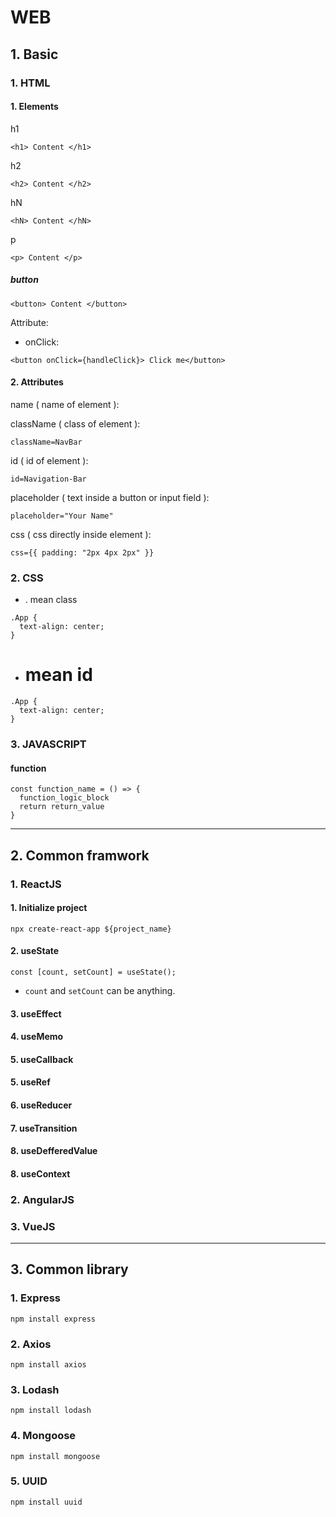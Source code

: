 # WEB

## 1. Basic
### 1. HTML
#### 1. Elements
h1
```
<h1> Content </h1>
```

h2
```
<h2> Content </h2>
```

hN
```
<hN> Content </hN>
```

p
```
<p> Content </p>
```

##### button
```
<button> Content </button>
```
Attribute:

* onClick:
```
<button onClick={handleClick}> Click me</button>
```

#### 2. Attributes
name ( name of element ):

className ( class of element ):
```
className=NavBar
```

id ( id of element ):
```
id=Navigation-Bar
```

placeholder ( text inside a button or input field ):
```
placeholder="Your Name"
```

css ( css directly inside element ):
```
css={{ padding: "2px 4px 2px" }}
```

### 2. CSS
* . mean class
```
.App {
  text-align: center;
}
```

* # mean id
```
.App {
  text-align: center;
}
```

### 3. JAVASCRIPT
#### function
```
const function_name = () => {
  function_logic_block
  return return_value
}
```
___
## 2. Common framwork
### 1. ReactJS
#### 1. Initialize project
```
npx create-react-app ${project_name}
```

#### 2. useState 
```
const [count, setCount] = useState();
```
* `count` and `setCount` can be anything.

#### 3. useEffect
#### 4. useMemo
#### 5. useCallback
#### 5. useRef
#### 6. useReducer
#### 7. useTransition
#### 8. useDefferedValue
#### 8. useContext

### 2. AngularJS

### 3. VueJS
___
## 3. Common library
### 1. Express
```
npm install express
```

### 2. Axios
```
npm install axios
```

### 3. Lodash
```
npm install lodash
```

### 4. Mongoose
```
npm install mongoose
```

### 5. UUID
```
npm install uuid
```

